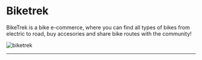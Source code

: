# Biketrek

BikeTrek is a bike e-commerce, where you can find all types of bikes from electric to road, buy accesories and share bike routes with the community!

![biketrek](https://github.com/user-attachments/assets/3cdb1ea2-c1d0-4008-acc9-8c5e248ab41a)

----
